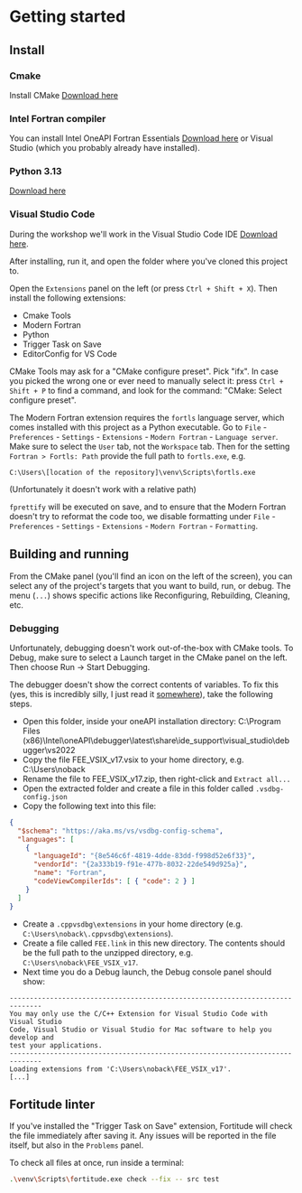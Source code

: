 # Getting started

## Install

### Cmake

Install CMake [Download here](https://cmake.org/download/)

### Intel Fortran compiler

You can install Intel OneAPI Fortran Essentials [Download here](https://www.intel.com/content/www/us/en/developer/tools/oneapi/fortran-compiler-download.html) or Visual Studio (which you probably already have installed).

### Python 3.13

[Download here](https://www.python.org/downloads/)

### Visual Studio Code

During the workshop we'll work in the Visual Studio Code IDE [Download here](https://code.visualstudio.com/download).

After installing, run it, and open the folder where you've cloned this project to.

Open the `Extensions` panel on the left (or press `Ctrl + Shift + X`). Then install the following extensions:

- Cmake Tools
- Modern Fortran
- Python
- Trigger Task on Save
- EditorConfig for VS Code

CMake Tools may ask for a "CMake configure preset". Pick "ifx". In case you picked the wrong one or ever need to manually select it: press `Ctrl + Shift + P` to find a command, and look for the command: "CMake: Select configure preset".

The Modern Fortran extension requires the `fortls` language server, which comes installed with this project as a Python executable. Go to `File` - `Preferences` - `Settings` - `Extensions` - `Modern Fortran` - `Language server`. Make sure to select the `User` tab, not the `Workspace` tab. Then for the setting `Fortran > Fortls: Path` provide the full path to `fortls.exe`, e.g.

```
C:\Users\[location of the repository]\venv\Scripts\fortls.exe
```

(Unfortunately it doesn't work with a relative path)

`fprettify` will be executed on save, and to ensure that the Modern Fortran doesn't try to reformat the code too, we disable formatting under `File` - `Preferences` - `Settings` - `Extensions` - `Modern Fortran` - `Formatting`.

## Building and running

From the CMake panel (you'll find an icon on the left of the screen), you can select any of the project's targets that you want to build, run, or debug. The menu (`...`) shows specific actions like Reconfiguring, Rebuilding, Cleaning, etc.

### Debugging

Unfortunately, debugging doesn't work out-of-the-box with CMake tools. To Debug, make sure to select a Launch target in the CMake panel on the left. Then choose Run -> Start Debugging.

The debugger doesn't show the correct contents of variables. To fix this (yes, this is incredibly silly, I just read it [somewhere](https://gist.github.com/albertziegenhagel/6431811950864bd0009b6a1fa78e7f2b)), take the following steps.

- Open this folder, inside your oneAPI installation directory: C:\Program Files (x86)\Intel\oneAPI\debugger\latest\share\ide_support\visual_studio\debugger\vs2022
- Copy the file FEE_VSIX_v17.vsix to your home directory, e.g. C:\Users\noback
- Rename the file to FEE_VSIX_v17.zip, then right-click and `Extract all...`
- Open the extracted folder and create a file in this folder called `.vsdbg-config.json`
- Copy the following text into this file:

```json
{
  "$schema": "https://aka.ms/vs/vsdbg-config-schema",
  "languages": [
    {
      "languageId": "{8e546c6f-4819-4dde-83dd-f998d52e6f33}",
      "vendorId": "{2a333b19-f91e-477b-8032-22de549d925a}",
      "name": "Fortran",
      "codeViewCompilerIds": [ { "code": 2 } ]
    }
  ]
}
```

- Create a `.cppvsdbg\extensions` in your home directory (e.g. `C:\Users\noback\.cppvsdbg\extensions`).
- Create a file called `FEE.link` in this new directory. The contents should be the full path to the unzipped directory, e.g. `C:\Users\noback\FEE_VSIX_v17`.
- Next time you do a Debug launch, the Debug console panel should show:

```
------------------------------------------------------------------------------
You may only use the C/C++ Extension for Visual Studio Code with Visual Studio
Code, Visual Studio or Visual Studio for Mac software to help you develop and
test your applications.
------------------------------------------------------------------------------
Loading extensions from 'C:\Users\noback\FEE_VSIX_v17'.
[...]
```

## Fortitude linter

If you've installed the "Trigger Task on Save" extension, Fortitude will check the file immediately after saving it. Any issues will be reported in the file itself, but also in the `Problems` panel.

To check all files at once, run inside a terminal:

```bash
.\venv\Scripts\fortitude.exe check --fix -- src test
```
